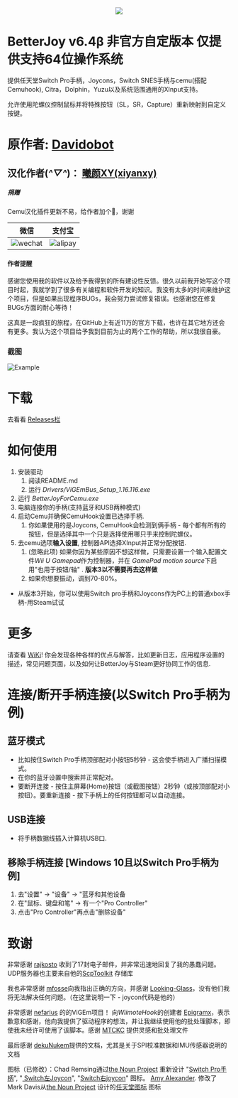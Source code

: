 <div align=center><img src="https://oscimg.oschina.net/oscnet/up-1xhr7zmon7atri87vn4j7fcouoltlpvh"/></div>

# BetterJoy v6.4β 非官方自定版本 仅提供支持64位操作系统

提供任天堂Switch Pro手柄，Joycons，Switch SNES手柄与cemu(搭配Cemuhook), Citra，Dolphin，Yuzu以及系统范围通用的XInput支持。

允许使用陀螺仪控制鼠标并将特殊按钮（SL，SR，Capture）重新映射到自定义按键。

# 原作者: [Davidobot](https://github.com/Davidobot)

## 汉化作者(*^▽^*)： [曦颜XY(xiyanxy)](https://weibo.com/xiyan1996)

##### 捐赠

Cemu汉化插件更新不易，给作者加个🍗，谢谢

| 微信| 支付宝 |
| - | - |
| ![wechat](img/wechat.jpg) | ![alipay](img/alipay.jpg) |

#### 作者提醒
感谢您使用我的软件以及给予我得到的所有建设性反馈。很久以前我开始写这个项目时起，我就学到了很多有关编程和软件开发的知识。我没有太多的时间来维护这个项目，但是如果出现程序BUGs，我会努力尝试修复错误。也感谢您在修复BUGs方面的耐心等待！

这真是一段疯狂的旅程，在GitHub上有近11万的官方下载，也许在其它地方还会有更多。我认为这个项目给予我到目前为止的两个工作的帮助，所以我很自豪。

### 截图
![Example](https://wx3.sinaimg.cn/mw690/006advZlly1gjbxvhzcqlj30m10ou4am.jpg)

# 下载
去看看 [Releases栏](https://github.com/xiyanxy/BetterJoy_CHS/releases/)

# 如何使用
1. 安装驱动
    1. 阅读README.md
    1. 运行 *Drivers/ViGEmBus_Setup_1.16.116.exe*
2. 运行 *BetterJoyForCemu.exe*
3. 电脑连接你的手柄(支持蓝牙和USB两种模式)
4. 启动Cemu并确保CemuHook设置已选择手柄.
    1. 你如果使用的是Joycons, CemuHook会检测到俩手柄 - 每个都有所有的按钮，但是选择其中一个只是选择使用哪只手来控制陀螺仪。
5. 去cemu选项**输入设置**, 控制器API选择XInput并正常分配按钮.
    1. (忽略此项) 如果你因为某些原因不想这样做，只需要设置一个输入配置文件*Wii U Gamepad*作为控制器，并在 *GamePad motion source*下启用"也用于按钮/轴" . **版本3以不需要再去这样做**
    2. 如果你想要振动，调到70-80%。

* 从版本3开始，你可以使用Switch pro手柄和Joycons作为PC上的普通xbox手柄-用Steam试试

# 更多
请查看 [WiKi](https://github.com/xiyanxy/BetterJoy_CHS/wiki)! 你会发现各种各样的优点与解答，比如更新日志，应用程序设置的描述，常见问题页面，以及如何让BetterJoy与Steam更好协同工作的信息.

# 连接/断开手柄连接(以Switch Pro手柄为例)
## 蓝牙模式
 * 比如按住Switch Pro手柄顶部配对小按钮5秒钟 - 这会使手柄进入广播扫描模式。
 * 在你的蓝牙设置中搜索并正常配对。
 * 要断开连接 - 按住主屏幕(Home)按钮（或截图按钮）2秒钟（或按顶部配对小按钮）。要重新连接 - 按下手柄上的任何按钮都可以自动连接。

## USB连接
 * 将手柄数据线插入计算机USB口.

## 移除手柄连接 \[Windows 10且以Switch Pro手柄为例]
1. 去"设置" -> "设备" -> "蓝牙和其他设备
2. 在"鼠标、键盘和笔" -> 有一个"Pro Controller"
3. 点击"Pro Controller"再点击"删除设备"

# 致谢
非常感谢 [rajkosto](https://github.com/rajkosto/) 收到了17封电子邮件，并非常迅速地回复了我的愚蠢问题。UDP服务器也主要来自他的[ScpToolkit](https://github.com/rajkosto/ScpToolkit) 存储库

我也非常感谢 [mfosse](https://github.com/mfosse/JoyCon-Driver)向我指出正确的方向，并感谢 [Looking-Glass](https://github.com/Looking-Glass/JoyconLib)，没有他们我将无法解决任何问题。（在这里说明一下 - joycon代码是他的）

非常感谢 [nefarius](https://github.com/ViGEm/ViGEmBus) 的的ViGEm项目！ 向*WiimoteHook*的创建者 [Epigramx](https://github.com/epigramx)，表示歉意和感谢，他向我提供了驱动程序的想法，并让我继续使用他的批处理脚本，即使我未经许可使用了该脚本。感谢 [MTCKC](https://github.com/MTCKC/ProconXInput) 提供灵感和批处理文件

最后感谢 [dekuNukem](https://github.com/dekuNukem/Nintendo_Switch_Reverse_Engineering)提供的文档，尤其是关于SPI校准数据和IMU传感器说明的文档

图标（已修改）：Chad Remsing通过[the Noun Project](http://thenounproject.com/) 重新设计 "[Switch Pro手柄](https://thenounproject.com/term/nintendo-switch/930119/)", "[
Switch左Joycon](https://thenounproject.com/remsing/uploads/?i=930115)", "[Switch右joycon](https://thenounproject.com/remsing/uploads/?i=930121)" 图标。 [Amy Alexander](https://www.linkedin.com/in/-amy-alexander/). 修改了Mark Davis从[the Noun Project](http://thenounproject.com/) 设计的[任天堂图标](https://thenounproject.com/themizarkshow/collection/vectogram/?i=193592)  图标
